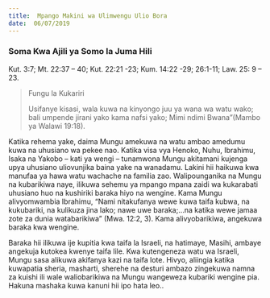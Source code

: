 ```yaml
---
title:  Mpango Makini wa Ulimwengu Ulio Bora
date:  06/07/2019
---
```


### Soma Kwa Ajili ya Somo la Juma Hili
Kut. 3:7; Mt. 22:37 – 40; Kut. 22:21 -23; Kum. 14:22 -29; 26:1-11; Law. 25: 9 – 23.

> <p>Fungu la Kukariri</p>
> Usifanye kisasi, wala kuwa na kinyongo juu ya wana wa watu wako; bali umpende jirani yako kama nafsi yako; Mimi ndimi Bwana”(Mambo ya Walawi 19:18).

Katika rehema yake, daima Mungu amekuwa na watu ambao amedumu kuwa na uhusiano wa pekee nao. Katika visa vya Henoko, Nuhu, Ibrahimu, Isaka na Yakobo – kati ya wengi – tunamwona Mungu akitamani kujenga upya uhusiano uliovunjika baina yake na wanadamu. Lakini hii haikuwa kwa manufaa ya hawa watu wachache na familia zao. Walipounganika na Mungu na kubarikiwa naye, ilikuwa sehemu ya mpango mpana zaidi wa kukarabati uhusiano huo na kushiriki baraka hiyo na wengine. Kama Mungu alivyomwambia Ibrahimu, “Nami nitakufanya wewe kuwa taifa kubwa, na kukubariki, na kulikuza jina lako; nawe uwe baraka;…na katika wewe jamaa zote za dunia watabarikiwa” (Mwa. 12:2, 3). Kama alivyobarikiwa, angekuwa baraka kwa wengine.

Baraka hii ilikuwa ije kupitia kwa taifa la Israeli, na hatimaye, Masihi, ambaye angekuja kutokea kwenye taifa lile. Kwa kutengeneza watu wa Israeli, Mungu sasa alikuwa akifanya kazi na taifa lote. Hivyo, aliingia katika kuwapatia sheria, masharti, sherehe na desturi ambazo zingekuwa namna za kuishi ili wale waliobarikiwa na Mungu wangeweza kubariki wengine pia. Hakuna mashaka kuwa kanuni hii ipo hata leo..